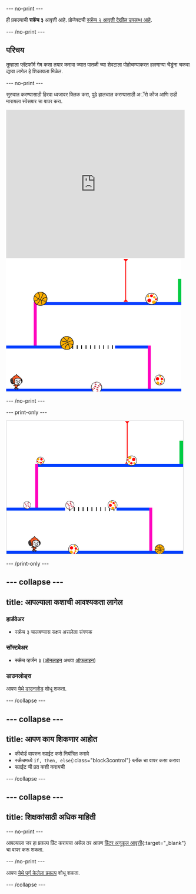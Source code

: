 \--- no-print \---

ही प्रकल्पाची **स्क्रॅच ३** आवृत्ती आहे. प्रोजेक्टची [स्क्रॅच २ आवृत्ती देखील उपलब्ध आहे](https://projects.raspberrypi.org/en/projects/dodgeball-scratch2).

\--- /no-print \---

## परिचय

तुम्हाला प्लॅटफॉर्म गेम कसा तयार करावा ज्यात पातळी च्या शेवटाला पोहोचण्याकरत हलणाऱ्या चेंडुंना चकवा द्यावा लागेल हे शिकायला मिळेल.

\--- no-print \---

सुरुवात करण्यासाठी हिरवा ध्वजावर क्लिक करा, पुढे हालचाल करण्यासाठी अॅरो कीज आणि उडी मारायला <kbd>स्पेसबार</kbd> चा वापर करा.

<div class="scratch-preview">
  <iframe allowtransparency="true" width="485" height="402" src="https://scratch.mit.edu/projects/embed/251809924/?autostart=false" frameborder="0" scrolling="no"></iframe>
  <img src="images/dodge-final.png">
</div>

\--- /no-print \---

\--- print-only \---

![डॉजबॉल गेम खेळला जात आहे](images/dodgeball-showcase.png)

\--- /print-only \---

## \--- collapse \---

## title: आपल्याला कशाची आवश्यकता लागेल

### हार्डवेअर

+ स्क्रॅच ३ चालवण्यास सक्षम असलेला संगणक

### सॉफ्टवेअर

+ स्क्रॅच व्हर्जन ३ ([ऑनलाइन](https://scratch.mit.edu/projects/editor/) अथवा [ऑफलाइन](https://scratch.mit.edu/download/))

### डाउनलोड्स

आपण [येथे डाउनलोड](http://rpf.io/p/en/dodgeball-go) शोधू शकता.

\--- /collapse \---

## \--- collapse \---

## title: आपण काय शिकणार आहोत

+ कीबोर्ड वापरुन स्प्राईट कसे नियंत्रित करावे
+ स्क्रॅचमध्ये `if, then, else`{:class="block3control"} ब्लॉक चा वापर कसा करावा
+ स्प्राईट ची प्रत कशी करायची

\--- /collapse \---

## \--- collapse \---

## title: शिक्षकांसाठी अधिक माहिती

\--- no-print \---

आपल्याला जर हा प्रकल्प प्रिंट करायचा असेल तर आपण [प्रिंटर अनुकूल आवृत्ती](https://projects.raspberrypi.org/en/projects/dodgeball/print){:target="_blank"} चा वापर करू शकता.

\--- /no-print \---

आपण [येथे पूर्ण केलेला प्रकल्प](http://rpf.io/p/en/dodgeball-get) शोधू शकता.

\--- /collapse \---